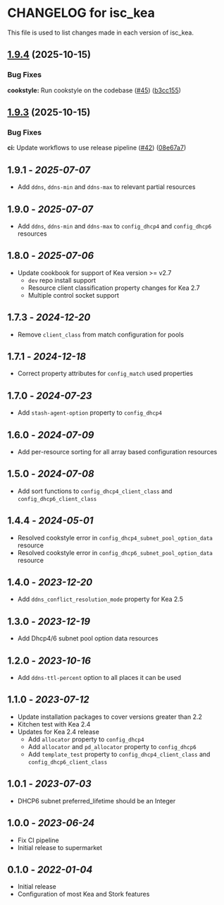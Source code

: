 # CHANGELOG for isc_kea

This file is used to list changes made in each version of isc_kea.

## [1.9.4](https://github.com/sous-chefs/isc_kea/compare/v1.9.3...v1.9.4) (2025-10-15)

### Bug Fixes

**cookstyle:** Run cookstyle on the codebase ([#45](https://github.com/sous-chefs/isc_kea/issues/45)) ([b3cc155](https://github.com/sous-chefs/isc_kea/commit/b3cc155ed91452e172d143525a7ba5b0e660c285))

## [1.9.3](https://github.com/sous-chefs/isc_kea/compare/1.9.2...v1.9.3) (2025-10-15)

### Bug Fixes

**ci:** Update workflows to use release pipeline ([#42](https://github.com/sous-chefs/isc_kea/issues/42)) ([08e67a7](https://github.com/sous-chefs/isc_kea/commit/08e67a79c72cbfcb9f878094ce58667ca02dfe65))

## 1.9.1 - *2025-07-07*

* Add `ddns`, `ddns-min` and `ddns-max` to relevant partial resources

## 1.9.0 - *2025-07-07*

* Add `ddns`, `ddns-min` and `ddns-max` to `config_dhcp4` and `config_dhcp6` resources

## 1.8.0 - *2025-07-06*

* Update cookbook for support of Kea version >= v2.7
  * `dev` repo install support
  * Resource client classification property changes for Kea 2.7
  * Multiple control socket support

## 1.7.3 - *2024-12-20*

* Remove `client_class` from match configuration for pools

## 1.7.1 - *2024-12-18*

* Correct property attributes for `config_match` used properties

## 1.7.0 - *2024-07-23*

* Add `stash-agent-option` property to `config_dhcp4`

## 1.6.0 - *2024-07-09*

* Add per-resource sorting for all array based configuration resources

## 1.5.0 - *2024-07-08*

* Add sort functions to `config_dhcp4_client_class` and `config_dhcp6_client_class`

## 1.4.4 - *2024-05-01*

* Resolved cookstyle error in `config_dhcp4_subnet_pool_option_data` resource
* Resolved cookstyle error in `config_dhcp6_subnet_pool_option_data` resource

## 1.4.0 - *2023-12-20*

* Add `ddns_conflict_resolution_mode` property for Kea 2.5

## 1.3.0 - *2023-12-19*

* Add Dhcp4/6 subnet pool option data resources

## 1.2.0 - *2023-10-16*

* Add `ddns-ttl-percent` option to all places it can be used

## 1.1.0 - *2023-07-12*

* Update installation packages to cover versions greater than 2.2
* Kitchen test with Kea 2.4
* Updates for Kea 2.4 release
  * Add `allocator` property to `config_dhcp4`
  * Add `allocator` and `pd_allocator` property to `config_dhcp6`
  * Add `template_test` property to `config_dhcp4_client_class` and `config_dhcp6_client_class`

## 1.0.1 - *2023-07-03*

* DHCP6 subnet preferred_lifetime should be an Integer

## 1.0.0 - *2023-06-24*

* Fix CI pipeline
* Initial release to supermarket

## 0.1.0 - *2022-01-04*

* Initial release
* Configuration of most Kea and Stork features

